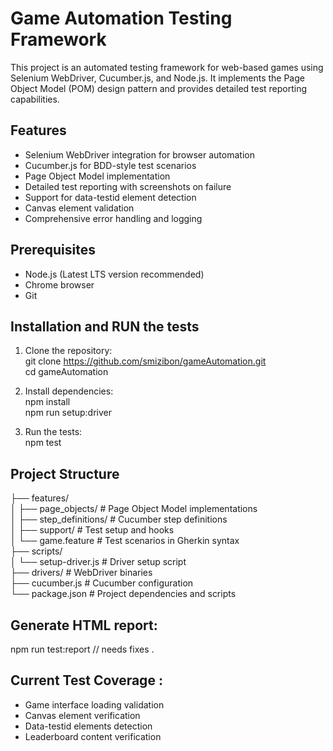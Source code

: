 # Game Automation Testing Framework

This project is an automated testing framework for web-based games using Selenium WebDriver, Cucumber.js, and Node.js. It implements the Page Object Model (POM) design pattern and provides detailed test reporting capabilities.

## Features

- Selenium WebDriver integration for browser automation
- Cucumber.js for BDD-style test scenarios
- Page Object Model implementation
- Detailed test reporting with screenshots on failure
- Support for data-testid element detection
- Canvas element validation
- Comprehensive error handling and logging

## Prerequisites

- Node.js (Latest LTS version recommended)
- Chrome browser
- Git

## Installation and RUN the tests

1. Clone the repository:  
   git clone https://github.com/smizibon/gameAutomation.git  
   cd gameAutomation

2. Install dependencies:  
   npm install  
   npm run setup:driver

3. Run the tests:  
   npm test

## Project Structure

├── features/  
│ ├── page_objects/ # Page Object Model implementations  
│ ├── step_definitions/ # Cucumber step definitions  
│ ├── support/ # Test setup and hooks  
│ └── game.feature # Test scenarios in Gherkin syntax  
├── scripts/  
│ └── setup-driver.js # Driver setup script  
├── drivers/ # WebDriver binaries  
├── cucumber.js # Cucumber configuration  
└── package.json # Project dependencies and scripts

## Generate HTML report:

npm run test:report // needs fixes .

## Current Test Coverage :

- Game interface loading validation
- Canvas element verification
- Data-testid elements detection
- Leaderboard content verification
